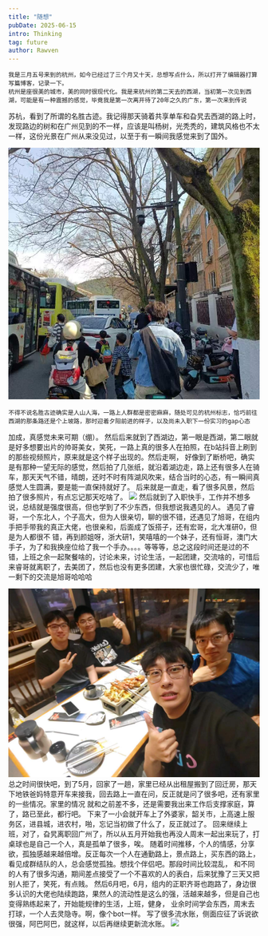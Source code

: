 ```yaml
---                     
title: "随想"           
pubDate: 2025-06-15     
intro: Thinking         
tag: future             
author: Rawven          
---                     
```

    我是三月五号来到的杭州，如今已经过了三个月又十天，总想写点什么，所以打开了编辑器打算写篇博客，记录一下。
    杭州是座很美的城市，美的同时很现代化。我是来杭州的第二天去的西湖，当初第一次见到西湖，可能是有一种震撼的感觉，毕竟我是第一次离开待了20年之久的广东，第一次来到传说
苏杭，看到了所谓的名胜古迹。我记得那天骑着共享单车和旮旯去西湖的路上时，发现路边的树和在广州见到的不一样，应该是叫杨树，光秃秃的，建筑风格也不太一样，这份光景在广州从来没见过，以至于有一瞬间我感觉来到了国外。

![](https://raw.githubusercontent.com/Rawven/image/main/cc0f236003c33cbc80828e1e27833a29.jpg)

    不得不说名胜古迹确实是人山人海，一路上人群都是密密麻麻，随处可见的杭州标志，恰巧前往西湖的那条路还是个上坡路，那时迎着夕阳前进的样子，以及尚未入职下一份实习的gap心态
加成，真感觉未来可期（绷）。
    然后后来就到了西湖边，第一眼是西湖，第二眼就是好多想要出片的帅哥美女，笑死，一路上真的很多人在拍照，在b站抖音上刷到的那些视频照片，原来就是这个样子出现的。然后走啊，
好像到了断桥吧，确实是有那种一望无际的感觉，然后拍了几张纸，就沿着湖边走，路上还有很多人在骑车，那天天气不错，晴朗，还时不时有阵湖风吹来，结合当时的心态，有一瞬间真感觉人生圆满，要是能一直保持就好了。
    后来就是一直走，看了很多风景，然后拍了很多照片，有点忘记那天吃啥了。
![](https://raw.githubusercontent.com/Rawven/image/main/61fd18a387d92521ebbb049b32eb039b.jpg)
    然后就到了入职快手，工作并不想多说，总结就是强度很高，但也学到了不少东西，但我想说我遇见的人。
    遇见了睿哥，一个东北人，个子高大，但为人很亲切，聊的很不错，还遇见了旭哥，在组内手把手带我的真正大佬，也很亲和，后面成了饭搭子，还有宏哥，北大准研0，但是为人都很不
错，再到颜姐呀，浙大研1，笑嘻嘻的一个妹子，还有恒哥，澳门大手子，为了和我换座位给了我一个手办。。。。等等等，总之这段时间还是过的不错，上班之余一起聚餐啥的，讨论未来，讨论生活，一起团建，交流啥的，可惜后来睿哥就离职了，去美团了，然后也没有更多团建，大家也很忙碌，交流少了，唯一剩下的交流是旭哥哈哈哈

![](https://raw.githubusercontent.com/Rawven/image/main/d305d11b0c208865ac7ad6d3de2857da.jpg)
    总之时间很快吧，到了5月，回家了一趟，家里已经从出租屋搬到了回迁房，那天下地铁爸妈特意开车来接我，回去路上一直在问，反正就是问了很多吧，还有家里的一些情况。家里的情况
就和之前差不多，还是需要我出来工作后支撑家庭，算了，路已至此，都行吧。
    下来了一小会就开车上了外婆家，韶关市，上高速上服务区，进县城，进农村，啪，忘记当初做了什么了，反正就过了。
    回来继续上班，对了，旮旯离职回广州了，所以从五月开始我也再没人周末一起出来玩了，打桌球也是自己一个人，真是孤单了很多，唉。
    随着时间推移，个人的情感，分享欲，孤独感越来越倍增。反正每次一个人在通勤路上，景点路上，买东西的路上，看见成群结队的人，总会感觉孤独。想找个伴侣吧。那段时间比较混乱，
和不同的人有了很多沟通，期间差点接受了一个不喜欢的人的表白，后来犹豫了三天又把别人拒了，笑死，有点贱。
    然后6月吧，6月，组内的正职齐哥也跑路了，身边很多认识的大佬也陆续跑路，果然人的流动性是这么的强，活越来越多，但是自己也变得熟练起来了，开始能规律的生活，上班，健身，
业余时间学会东西，周末去打球，一个人去灵隐寺。啊，像个bot一样。
    写了很多流水账，侧面应征了诉说欲很强，阿巴阿巴，就这样，以后再继续更新流水账。
![](https://raw.githubusercontent.com/Rawven/image/main/990054a1188e4f5ba4362731c19fc0c3.jpg)